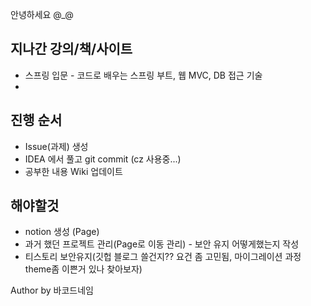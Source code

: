 안녕하세요 @_@ 

## 지나간 강의/책/사이트
- 스프링 입문 - 코드로 배우는 스프링 부트, 웹 MVC, DB 접근 기술
- 

## 진행 순서
- Issue(과제) 생성
- IDEA 에서 풀고 git commit (cz 사용중...)
- 공부한 내용 Wiki 업데이트


## 해야할것 
- notion 생성 (Page)
- 과거 했던 프로젝트 관리(Page로 이동 관리) - 보안 유지 어떻게했는지 작성
- 티스토리 보안유지(깃헙 블로그 쓸건지?? 요건 좀 고민됨, 마이그레이션 과정 theme좀 이쁜거 있나 찾아보자) 

Author by 바코드네임

